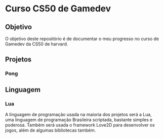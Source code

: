 # Curso CS50 de Gamedev

## Objetivo
O objetivo deste repositório é de documentar o meu progresso no curso de Gamedev da CS50 de harvard.

## Projetos
### Pong

## Linguagem
### Lua
A linguagem de programação usada na maioria dos projetos será a Lua, uma linguagem de programação Brasileira scriptada, bastante simples e poderosa.
Também será usada o framework Love2D para desenvolver os jogos, além de algumas bibliotecas também.